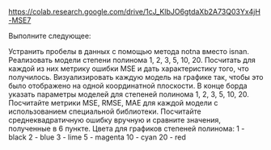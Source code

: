 https://colab.research.google.com/drive/1cJ_KlbJO6gtdaXb2A73Q03Yx4jH-MSE7

Выполните следующее:

Устранить пробелы в данных с помощью метода notna вместо isnan.
Реализовать модели степени полинома 1, 2, 3, 5, 10, 20.
Посчитать для каждой из них метрику ошибки MSE и дать характеристику того, что получилось.
Визуализировать каждую модель на графике так, чтобы это было отображено на одной координатной плоскости.
В конце борда указать параметры моделей для степеней полинома 1, 2, 3, 5, 10, 20.
Посчитайте метрики MSE, RMSE, MAE для каждой модели с использованием специальной библиотеки.
Посчитайте среднеквадратичную ошибку вручную и сравните значения, полученные в 6 пункте.
Цвета для графиков степеней полинома:
1 - black
2 - blue
3 - lime
5 - magenta
10 - cyan
20 - red